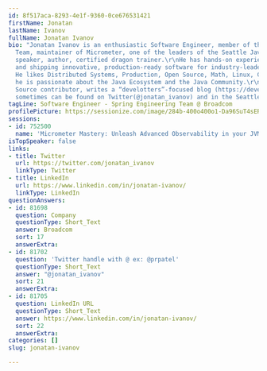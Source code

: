 ```yaml
---
id: 8f517aca-8293-4e1f-9360-0ce676531421
firstName: Jonatan
lastName: Ivanov
fullName: Jonatan Ivanov
bio: "Jonatan Ivanov is an enthusiastic Software Engineer, member of the Spring Engineering
  Team, maintainer of Micrometer, one of the leaders of the Seattle Java User Group,
  speaker, author, certified dragon trainer.\r\nHe has hands-on experience in developing
  and shipping innovative, production-ready software for industry-leader companies.
  He likes Distributed Systems, Production, Open Source, Math, Linux, Cloud environments;
  he is passionate about the Java Ecosystem and the Java Community.\r\nHe is an Open
  Source contributor, writes a “develotters”-focused blog (https://develotters.com),
  sometimes can be found on Twitter(@jonatan_ivanov) and in the Seattle area."
tagLine: Software Engineer - Spring Engineering Team @ Broadcom
profilePicture: https://sessionize.com/image/284b-400o400o1-Da96SuT4sERdHAtmZdgtmV.jpg
sessions:
- id: 752500
  name: 'Micrometer Mastery: Unleash Advanced Observability in your JVM Apps'
isTopSpeaker: false
links:
- title: Twitter
  url: https://twitter.com/jonatan_ivanov
  linkType: Twitter
- title: LinkedIn
  url: https://www.linkedin.com/in/jonatan-ivanov/
  linkType: LinkedIn
questionAnswers:
- id: 81698
  question: Company
  questionType: Short_Text
  answer: Broadcom
  sort: 17
  answerExtra:
- id: 81702
  question: 'Twitter handle with @ ex: @prpatel'
  questionType: Short_Text
  answer: "@jonatan_ivanov"
  sort: 21
  answerExtra:
- id: 81705
  question: LinkedIn URL
  questionType: Short_Text
  answer: https://www.linkedin.com/in/jonatan-ivanov/
  sort: 22
  answerExtra:
categories: []
slug: jonatan-ivanov

---
```

